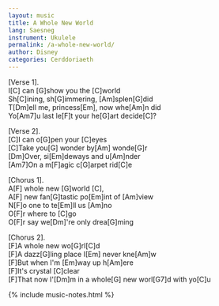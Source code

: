 ```yaml
---
layout: music
title: A Whole New World
lang: Saesneg
instrument: Ukulele
permalink: /a-whole-new-world/
author: Disney
categories: Cerddoriaeth
---
```

[Verse 1].  
I[C] can [G]show you the [C]world  
Sh[C]ining, sh[G]immering, [Am]splen[G]did  
T[Dm]ell me, princess[Em], now whe[Am]n did  
Yo[Am7]u last le[F]t your he[G]art decide[C]? 
  
[Verse 2].  
[C]I can o[G]pen your [C]eyes  
[C]Take you[G] wonder by[Am] wonde[G]r  
[Dm]Over, si[Em]deways and u[Am]nder  
[Am7]On a m[F]agic c[G]arpet rid[C]e
  
[Chorus 1].  
A[F] whole new [G]world [C],   
A[F] new fan[G]tastic po[Em]int of [Am]view  
N[F]o one to te[Em]ll us [Am]no  
O[F]r where to [C]go  
O[F]r say we[Dm]'re only drea[G]ming
  
[Chorus 2].  
[F]A whole new wo[G]rl[C]d  
[F]A dazz[G]ling place I[Em] never kne[Am]w  
[F]But when I'm [Em]way up h[Am]ere  
[F]It's crystal [C]clear  
[F]That now I'[Dm]m in a whole[G] new worl[G7]d with yo[C]u

{% include music-notes.html %}